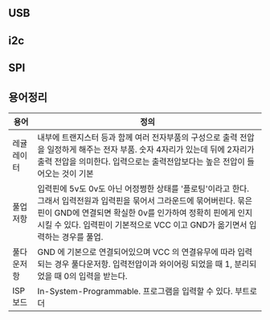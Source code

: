 ## USB

## i2c

## SPI

## 용어정리

용어 | 정의
-|-
레귤레이터| 내부에 트랜지스터 등과 함께 여러 전자부품의 구성으로 출력 전압을 일정하게 해주는 전자 부품. 숫자 4자리가 있는데 뒤에 2자리가 출력 전압을 의미한다. 입력으로는 출력전압보다는 높은 전압이 들어오는 것이 기본
풀업저항| 입력핀에 5v도 0v도 아닌 어정쩡한 상태를 '플로팅'이라고 한다. 그래서 입력전원과 입력핀을 묶어서 그라운드에 묶어버린다. 묶은 핀이 GND에 연결되면 확실한 0v를 인가하여 정확히 핀에게 인지시킬 수 있다. 입력핀이 기본적으로 VCC 이고 GND가 옮기면서 입력하는 경우를 풀업.
풀다운저항| GND 에 기본으로 연결되어있으며 VCC 의 연결유무에 따라 입력되는 경우 풀다운저항. 입력전압이과 와이어링 되었을 때 1, 분리되었을 때 0의 입력을 받는다.
ISP보드 | In-System-Programmable. 프로그램을 입력할 수 있다. 부트로더
